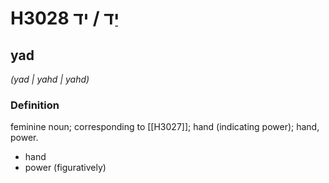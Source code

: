 # H3028 יַד / יד

## yad

_(yad | yahd | yahd)_

### Definition

feminine noun; corresponding to [[H3027]]; hand (indicating power); hand, power.

- hand
- power (figuratively)
